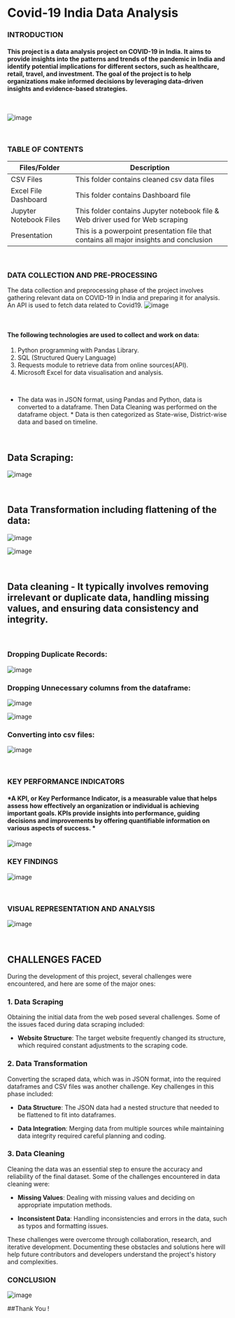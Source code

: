 # Covid-19 India Data Analysis

### **INTRODUCTION**

#### This project is a data analysis project on COVID-19 in India. It aims to provide insights into the patterns and trends of the pandemic in India and identify potential implications for different sectors, such as healthcare, retail, travel, and investment. The goal of the project is to help organizations make informed decisions by leveraging data-driven insights and evidence-based strategies. 
<br /> 

![image](https://github.com/Rushikesh-Kharat/Covid19-India-Exploratory-Data-Analysis/assets/99657888/0779a54a-f3e0-4548-8e96-8da8558b7578)

<br />

### **TABLE OF CONTENTS**

| Files/Folder | Description |
| -----------  | ----------- |
| CSV Files       | This folder contains cleaned csv data files          |
| Excel File Dashboard    | This folder contains Dashboard file     |
| Jupyter Notebook Files | This folder contains Jupyter notebook file & Web driver used for Web scraping   |
| Presentation | This is a powerpoint presentation file that contains all major insights and conclusion |


<br />

### **DATA COLLECTION AND PRE-PROCESSING**
The data collection and preprocessing phase of the project involves gathering relevant data on COVID-19 in India and preparing it for analysis.
An API is used to fetch data related to Covid19. 
![image](https://github.com/Rushikesh-Kharat/Covid19-India-Exploratory-Data-Analysis/assets/99657888/f8848f61-b9ca-4604-bec2-318efd701460)

<br /> 

#### The following technologies are used to collect and work on data:
1. Python programming with Pandas Library.
2. SQL (Structured Query Language)
3. Requests module to retrieve data from online sources(API).
4. Microsoft Excel for data visualisation and analysis.

<br />

* The data was in JSON format, using Pandas and Python, data is converted to a dataframe. Then Data Cleaning was performed on the dataframe object. *
Data is then categorized as State-wise, District-wise data and based on timeline.

 <br /> 

## **Data Scraping:**

![image](https://github.com/Rushikesh-Kharat/Covid19-India-Exploratory-Data-Analysis/assets/99657888/db65bbcc-054f-47ed-98a1-19c590966f90)

 <br /> 

## **Data Transformation including flattening of the data:**

![image](https://github.com/Rushikesh-Kharat/Covid19-India-Exploratory-Data-Analysis/assets/99657888/fb4d510d-44fa-4205-87cd-1df63ec70a6c)

![image](https://github.com/Rushikesh-Kharat/Covid19-India-Exploratory-Data-Analysis/assets/99657888/e42afd08-adb0-43b1-b9d7-dcce4b3b32a6)

 <br /> 

## **Data cleaning - It typically involves removing irrelevant or duplicate data, handling missing values, and ensuring data consistency and integrity.**

 <br /> 
 
### **Dropping Duplicate Records:**

![image](https://github.com/Rushikesh-Kharat/Covid19-India-Exploratory-Data-Analysis/assets/99657888/20608d8a-15ee-4078-847f-8837acb48caf)


### **Dropping Unnecessary columns from the dataframe:**

![image](https://github.com/Rushikesh-Kharat/Covid19-India-Exploratory-Data-Analysis/assets/99657888/ad40521f-c64f-47bc-bd55-4e826d2e359e)


![image](https://github.com/Rushikesh-Kharat/Covid19-India-Exploratory-Data-Analysis/assets/99657888/6c287826-fc7f-493c-9bdd-58f140bb4f74)

### **Converting into csv files:**

![image](https://github.com/Rushikesh-Kharat/Covid19-India-Exploratory-Data-Analysis/assets/99657888/173d74a2-16fa-4e7e-8b14-9a9642fc5da7)
 
<br />

### **KEY PERFORMANCE INDICATORS**
#### *A KPI, or Key Performance Indicator, is a measurable value that helps assess how effectively an organization or individual is achieving important goals. KPIs provide insights into performance, guiding decisions and improvements by offering quantifiable information on various aspects of success. * 
![image](https://github.com/Rushikesh-Kharat/Covid19-India-Exploratory-Data-Analysis/assets/99657888/7387c7d2-cbcd-4767-8fd1-56f4dcc9d01a)
<br />

### **KEY FINDINGS**
![image](https://github.com/Rushikesh-Kharat/Covid19-India-Exploratory-Data-Analysis/assets/99657888/292fdb4d-752c-4f9e-aaeb-2e33c07068c6)

<br />

### **VISUAL REPRESENTATION AND ANALYSIS**
![image](https://github.com/Rushikesh-Kharat/Covid19-India-Exploratory-Data-Analysis/assets/99657888/fe8b70b8-cdb9-4749-8015-3060eb4f7e42)

<br />

## CHALLENGES FACED

During the development of this project, several challenges were encountered, and here are some of the major ones:

### 1. Data Scraping

Obtaining the initial data from the web posed several challenges. Some of the issues faced during data scraping included:

- **Website Structure**: The target website frequently changed its structure, which required constant adjustments to the scraping code.

### 2. Data Transformation

Converting the scraped data, which was in JSON format, into the required dataframes and CSV files was another challenge. Key challenges in this phase included:

- **Data Structure**: The JSON data had a nested structure that needed to be flattened to fit into dataframes.

- **Data Integration**: Merging data from multiple sources while maintaining data integrity required careful planning and coding.

### 3. Data Cleaning

Cleaning the data was an essential step to ensure the accuracy and reliability of the final dataset. Some of the challenges encountered in data cleaning were:

- **Missing Values**: Dealing with missing values and deciding on appropriate imputation methods.

- **Inconsistent Data**: Handling inconsistencies and errors in the data, such as typos and formatting issues.

These challenges were overcome through collaboration, research, and iterative development. Documenting these obstacles and solutions here will help future contributors and developers understand the project's history and complexities.

### **CONCLUSION**
![image](https://github.com/Rushikesh-Kharat/Covid19-India-Exploratory-Data-Analysis/assets/99657888/8198805b-b6d8-4b11-8087-784fe9254957)

##Thank You !
